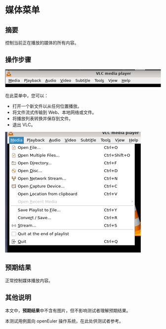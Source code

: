 # 媒体菜单

## 摘要

控制当前正在播放的媒体的所有内容。

## 操作步骤

![媒体菜单-1](./img/媒体菜单-1.png)

在此菜单中，您可以：

- 打开一个新文件以从任何位置播放。
- 将文件流式传输到 Web、本地网络或文件。
- 将播放列表转换并保存到文件。
- 退出 VLC。

![媒体菜单-2](./img/媒体菜单-2.png)

## 预期结果

正常控制媒体播放内容。

## 其他说明

本文中，**预期结果**中不含有图片，但不影响测试者理解预期结果。

本测试用例面向 openEuler 操作系统，在此处供测试者参考。
